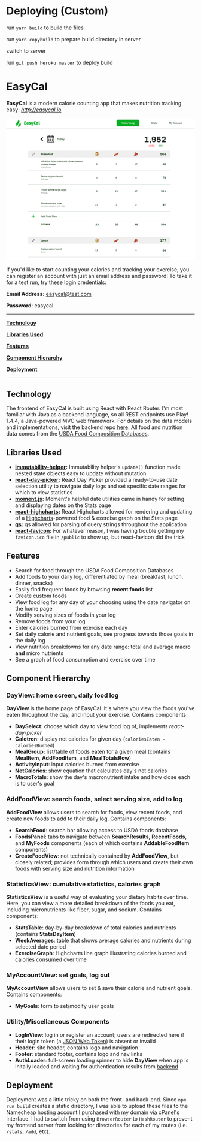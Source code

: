 # Deploying (Custom)

run `yarn build` to build the files

run `yarn copybuild` to prepare build directory in server

switch to server

run `git push heroku master` to deploy build

# EasyCal

**EasyCal** is a modern calorie counting app that makes nutrition tracking easy: _<http://easycal.io>_

![EasyCal Home Page](/README/todays-log.png "EasyCal Home Page")

If you'd like to start counting your calories and tracking your exercise, you can register an account with just an email address and password! To take it for a test run, try these login credentials:

**Email Address:** easycal@test.com

**Password**: easycal

---

[**Technology**](#technology)

[**Libraries Used**](#libraries-used)

[**Features**](#features)

[**Component Hierarchy**](#component-hierarchy)

[**Deployment**](#deployment)

---

## Technology

The frontend of EasyCal is built using React with React Router. I'm most familiar with Java as a backend language, so all REST endpoints use Play! 1.4.4, a Java-powered MVC web framework. For details on the data models and implementations, visit the backend repo [here](https://github.com/mileshenrichs/easycal-backend). All food and nutrition data comes from the [USDA Food Composition Databases](https://ndb.nal.usda.gov/ndb/doc/index).

## Libraries Used

-   **[immutability-helper](https://www.npmjs.com/package/immutability-helper):** Immutability helper's `update()` function made nested state objects easy to update without mutation
-   **[react-day-picker](https://www.npmjs.com/package/react-day-picker):** React Day Picker provided a ready-to-use date selection utility to navigate daily logs and set specific date ranges for which to view statistics
-   **[moment.js](https://www.npmjs.com/package/moment):** Moment's helpful date utilities came in handy for setting and displaying dates on the Stats page
-   **[react-highcharts](https://www.npmjs.com/package/react-highcharts):** React Highcharts allowed for rendering and updating of a [Highcharts](https://www.highcharts.com/)-powered food & exercise graph on the Stats page
-   **[qs](https://www.npmjs.com/package/qs):** qs allowed for parsing of query strings throughout the application
-   **[react-favicon](https://www.npmjs.com/package/react-favicon):** For whatever reason, I was having trouble getting my `favicon.ico` file in `/public` to show up, but react-favicon did the trick

## Features

-   Search for food through the USDA Food Composition Databases
-   Add foods to your daily log, differentiated by meal (breakfast, lunch, dinner, snacks)
-   Easily find frequent foods by browsing **recent foods** list
-   Create custom foods
-   View food log for any day of your choosing using the date navigator on the home page
-   Modify serving sizes of foods in your log
-   Remove foods from your log
-   Enter calories burned from exercise each day
-   Set daily calorie and nutrient goals, see progress towards those goals in the daily log
-   View nutrition breakdowns for any date range: total and average macro **and** micro nutrients
-   See a graph of food consumption and exercise over time

## Component Hierarchy

### DayView: home screen, daily food log

**DayView** is the home page of EasyCal. It's where you view the foods you've eaten throughout the day, and input your exercise.
Contains components:

-   **DaySelect**: choose which day to view food log of, implements _react-day-picker_
-   **Calotron**: display net calories for given day (`caloriesEaten - caloriesBurned`)
-   **MealGroup:** list/table of foods eaten for a given meal (contains **MealItem**, **AddFoodItem**, and **MealTotalsRow**)
-   **ActivityInput**: input calories burned from exercise
-   **NetCalories**: show equation that calculates day's net calories
-   **MacroTotals**: show the day's macronutrient intake and how close each is to user's goal

### AddFoodView: search foods, select serving size, add to log

**AddFoodView** allows users to search for foods, view recent foods, and create new foods to add to their daily log.
Contains components:

-   **SearchFood**: search bar allowing access to USDA foods database
-   **FoodsPanel**: tabs to navigate between **SearchResults**, **RecentFoods**, and **MyFoods** components (each of which contains **AddableFoodItem** components)
-   **CreateFoodView**: not technically contained by **AddFoodView**, but closely related; provides form through which users and create their own foods with serving size and nutrition information

### StatisticsView: cumulative statistics, calories graph

**StatisticsView** is a useful way of evaluating your dietary habits over time. Here, you can view a more detailed breakdown of the foods you eat, including micronutrients like fiber, sugar, and sodium.
Contains components:

-   **StatsTable**: day-by-day breakdown of total calories and nutrients (contains **StatsDayItem**)
-   **WeekAverages**: table that shows average calories and nutrients during selected date period
-   **ExerciseGraph**: Highcharts line graph illustrating calories burned and calories consumed over time

### MyAccountView: set goals, log out

**MyAccountView** allows users to set & save their calorie and nutrient goals.
Contains components:

-   **MyGoals**: form to set/modify user goals

### Utility/Miscellaneous Components

-   **LogInView**: log in or register an account; users are redirected here if their login token (a [JSON Web Token](https://jwt.io/)) is absent or invalid
-   **Header**: site header, contains logo and navigation
-   **Footer**: standard footer, contains logo and nav links
-   **AuthLoader**: full-screen loading spinner to hide **DayView** when app is initally loaded and waiting for authentication results from [backend](https://github.com/mileshenrichs/easycal-backend)

## Deployment

Deployment was a little tricky on both the front- and back-end. Since `npm run build` creates a static directory, I was able to upload these files to the Namecheap hosting account I purchased with my domain via cPanel's interface. I had to switch from using `BrowserRouter` to `HashRouter` to prevent my frontend server from looking for directories for each of my routes (i.e. `/stats`, `/add`, etc).
